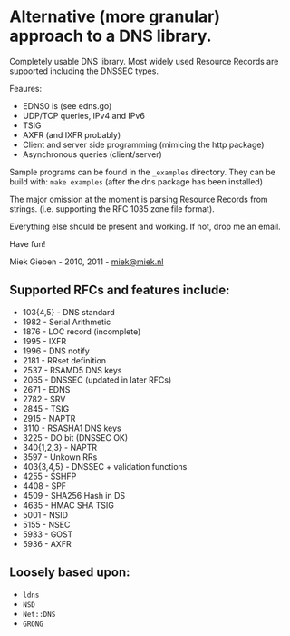 # Alternative (more granular) approach to a DNS library.

Completely usable DNS library. Most widely used Resource Records are
supported including the DNSSEC types.

Feaures:

* EDNS0 is (see edns.go)
* UDP/TCP queries, IPv4 and IPv6
* TSIG
* AXFR (and IXFR probably)
* Client and server side programming (mimicing the http package)
* Asynchronous queries (client/server)

Sample programs can be found in the `_examples` directory. They can 
be build with: `make examples` (after the dns package has been installed)

The major omission at the moment is parsing Resource Records from
strings. (i.e. supporting the RFC 1035 zone file format).

Everything else should be present and working. If not, drop me an email.

Have fun!

Miek Gieben  -  2010, 2011 - miek@miek.nl

## Supported RFCs and features include:

* 103{4,5}  - DNS standard
* 1982 - Serial Arithmetic
* 1876 - LOC record (incomplete)
* 1995 - IXFR
* 1996 - DNS notify
* 2181 - RRset definition
* 2537 - RSAMD5 DNS keys
* 2065 - DNSSEC (updated in later RFCs)
* 2671 - EDNS
* 2782 - SRV
* 2845 - TSIG
* 2915 - NAPTR
* 3110 - RSASHA1 DNS keys
* 3225 - DO bit (DNSSEC OK)
* 340{1,2,3} - NAPTR
* 3597 - Unkown RRs
* 403{3,4,5} - DNSSEC + validation functions
* 4255 - SSHFP
* 4408 - SPF
* 4509 - SHA256 Hash in DS
* 4635 - HMAC SHA TSIG
* 5001 - NSID 
* 5155 - NSEC
* 5933 - GOST
* 5936 - AXFR

## Loosely based upon:

* `ldns`
* `NSD`
* `Net::DNS`
* `GRONG`
